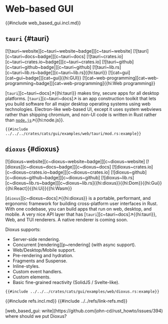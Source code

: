 # Web-based GUI

{{#include web_based_gui.incl.md}}

## `tauri` {#tauri}

[![tauri~website][c~tauri~website~badge]][c~tauri~website] [![tauri][c~tauri~docs~badge]][c~tauri~docs] [![tauri~crates.io][c~tauri~crates.io~badge]][c~tauri~crates.io] [![tauri~github][c~tauri~github~badge]][c~tauri~github] [![tauri~lib.rs][c~tauri~lib.rs~badge]][c~tauri~lib.rs]{{hi:tauri}} [![cat~gui][cat~gui~badge]][cat~gui]{{hi:GUI}} [![cat~web-programming][cat~web-programming~badge]][cat~web-programming]{{hi:Web programming}}

[`tauri`][c~tauri~docs]↗{{hi:tauri}} makes tiny, secure apps for all desktop platforms. [`tauri`][c~tauri~docs]↗ is an app construction toolkit that lets you build software for all major desktop operating systems using web technologies. Electron-like web-based UI, except it uses system webviews rather than shipping chromium, and non-UI code is written in Rust rather than [`node.js`](https://nodejs.org)↗{{hi:node.js}}.

```rust,editable
{{#include ../../../crates/cats/gui/examples/web/tauri/mod.rs:example}}
```

## `dioxus` {#dioxus}

[![dioxus~website][c~dioxus~website~badge]][c~dioxus~website] [![dioxus][c~dioxus~docs~badge]][c~dioxus~docs] [![dioxus~crates.io][c~dioxus~crates.io~badge]][c~dioxus~crates.io] [![dioxus~github][c~dioxus~github~badge]][c~dioxus~github] [![dioxus~lib.rs][c~dioxus~lib.rs~badge]][c~dioxus~lib.rs]{{hi:dioxus}}{{hi:Dom}}{{hi:Gui}}{{hi:React}}{{hi:Ui}}{{hi:Wasm}}

[`dioxus`][c~dioxus~docs]↗{{hi:dioxus}} is a portable, performant, and ergonomic framework for building cross-platform user interfaces in Rust. With one codebase, you can build apps that run on web, desktop, and mobile. A very nice API layer that has [`tauri`][c~tauri~docs]↗{{hi:tauri}}, Web, and TUI renderers. A native renderer is coming soon.

Dioxus supports:

- Server-side rendering.
- Concurrent [rendering][p~rendering] (with async support).
- Web/Desktop/Mobile support.
- Pre-rendering and hydration.
- Fragments and Suspense.
- Inline-styles.
- Custom event handlers.
- Custom elements.
- Basic fine-grained reactivity (SolidJS / Svelte-like).

```rust,editable
{{#include ../../../crates/cats/gui/examples/web/dioxus.rs:example}}
```

{{#include refs.incl.md}}
{{#include ../../refs/link-refs.md}}

<div class="hidden">
[web_based_gui: write](https://github.com/john-cd/rust_howto/issues/394)
where should we put Dioxus?
</div>
